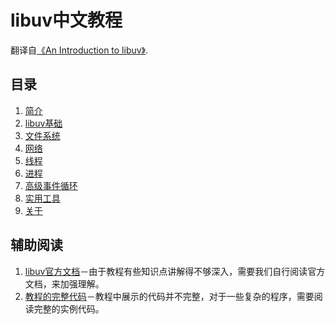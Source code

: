 # libuv中文教程

翻译自[《An Introduction to libuv》](https://github.com/nikhilm/uvbook).  

## 目录

1. [简介](./source/introduction.md)
2. [libuv基础](./source/basics_of_libuv.md)
3. [文件系统](./source/filesystem.md)
4. [网络](./source/networking.md)
5. [线程](./source/threads.md)
6. [进程](./source/processes.md)
7. [高级事件循环](./source/advanced-event-loops.md)
8. [实用工具](./source/utilities.md)
9. [关于](./source/about.md)

## 辅助阅读

1. [libuv官方文档](http://docs.libuv.org/en/v1.x/)－由于教程有些知识点讲解得不够深入，需要我们自行阅读官方文档，来加强理解。  
2. [教程的完整代码](https://github.com/nikhilm/uvbook/tree/master/code)－教程中展示的代码并不完整，对于一些复杂的程序，需要阅读完整的实例代码。  
